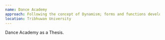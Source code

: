 ```yaml
---
name: Dance Academy
approach: Following the concept of Dynamism; forms and functions developed
location: Tribhuwan University
---
```

Dance Academy as a Thesis.